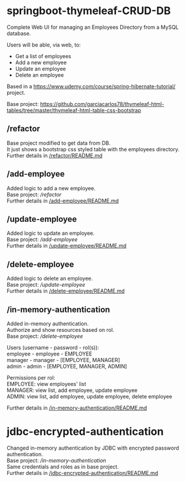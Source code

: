 # springboot-thymeleaf-CRUD-DB
Complete Web UI for managing an Employees Directory from a MySQL database.    

Users will be able, via web, to:
- Get a list of employees
- Add a new employee
- Update an employee
- Delete an employee

Based in a https://www.udemy.com/course/spring-hibernate-tutorial/ project.  

Base project: https://github.com/garciacarlos78/thymeleaf-html-tables/tree/master/thymeleaf-html-table-css-bootstrap

## /refactor
Base project modified to get data from DB.  
It just shows a bootstrap css styled table with the employees directory.    
Further details in [/refactor/README.md](/refactor/README.md)

## /add-employee
Added logic to add a new employee.  
Base project: */refactor*  
Further details in [/add-employee/README.md](/add-employee/README.md)

## /update-employee
Added logic to update an employee.  
Base project: */add-employee*  
Further details in [/update-employee/README.md](/update-employee/README.md)

## /delete-employee
Added logic to delete an employee.  
Base project: */update-employee*  
Further details in [/delete-employee/README.md](/delete-employee/README.md)

## /in-memory-authentication
Added in-memory authentication.    
Authorize and show resources based on rol.  
Base project: */delete-employee*  

Users (username - password - rol(s)):  
employee - employee - EMPLOYEE  
manager - manager - [EMPLOYEE, MANAGER]  
admin - admin - [EMPLOYEE, MANAGER, ADMIN]
  
Permissions per rol:  
EMPLOYEE: view employees' list  
MANAGER: view list, add employee, update employee  
ADMIN: view list, add employee, update employee, delete employee

Further details in [/in-memory-authentication/README.md](/in-memory-authentication/README.md)

# jdbc-encrypted-authentication
Changed in-memory authentication by JDBC with encrypted password authentication.  
Base project: */in-memory-authentication*  
Same credentials and roles as in base project.  
Further details in [/jdbc-encrypted-authentication/README.md](/jdbc-encrypted-authentication/README.md)
